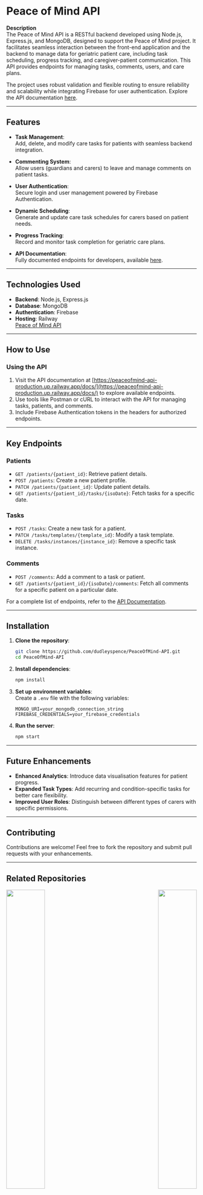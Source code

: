 # **Peace of Mind API**

**Description**  
The Peace of Mind API is a RESTful backend developed using Node.js, Express.js, and MongoDB, designed to support the Peace of Mind project. It facilitates seamless interaction between the front-end application and the backend to manage data for geriatric patient care, including task scheduling, progress tracking, and caregiver-patient communication. This API provides endpoints for managing tasks, comments, users, and care plans.

The project uses robust validation and flexible routing to ensure reliability and scalability while integrating Firebase for user authentication. Explore the API documentation [here](https://peaceofmind-api-production.up.railway.app/docs/).

----------

## **Features**

- **Task Management**:  
  Add, delete, and modify care tasks for patients with seamless backend integration.
  
- **Commenting System**:  
  Allow users (guardians and carers) to leave and manage comments on patient tasks.
  
- **User Authentication**:  
  Secure login and user management powered by Firebase Authentication.
  
- **Dynamic Scheduling**:  
  Generate and update care task schedules for carers based on patient needs.
  
- **Progress Tracking**:  
  Record and monitor task completion for geriatric care plans.

- **API Documentation**:  
  Fully documented endpoints for developers, available [here](https://peaceofmind-api-production.up.railway.app/docs/).

----------

## **Technologies Used**

- **Backend**: Node.js, Express.js
- **Database**: MongoDB
- **Authentication**: Firebase
- **Hosting**: Railway  
  [Peace of Mind API](https://peaceofmind-api-production.up.railway.app/)

----------

## **How to Use**

### **Using the API**

1. Visit the API documentation at [https://peaceofmind-api-production.up.railway.app/docs/](https://peaceofmind-api-production.up.railway.app/docs/) to explore available endpoints.
2. Use tools like Postman or cURL to interact with the API for managing tasks, patients, and comments.
3. Include Firebase Authentication tokens in the headers for authorized endpoints.

----------

## **Key Endpoints**

### **Patients**
- `GET /patients/{patient_id}`: Retrieve patient details.
- `POST /patients`: Create a new patient profile.
- `PATCH /patients/{patient_id}`: Update patient details.
- `GET /patients/{patient_id}/tasks/{isoDate}`: Fetch tasks for a specific date.

### **Tasks**
- `POST /tasks`: Create a new task for a patient.
- `PATCH /tasks/templates/{template_id}`: Modify a task template.
- `DELETE /tasks/instances/{instance_id}`: Remove a specific task instance.

### **Comments**
- `POST /comments`: Add a comment to a task or patient.
- `GET /patients/{patient_id}/{isoDate}/comments`: Fetch all comments for a specific patient on a particular date.

For a complete list of endpoints, refer to the [API Documentation](https://peaceofmind-api-production.up.railway.app/docs/).

----------

## **Installation**

1. **Clone the repository**:

    ```bash
    git clone https://github.com/dudleyspence/PeaceOfMind-API.git
    cd PeaceOfMind-API
    ```

2. **Install dependencies**:

    ```bash
    npm install
    ```

3. **Set up environment variables**:  
   Create a `.env` file with the following variables:

    ```plaintext
    MONGO_URI=your_mongodb_connection_string
    FIREBASE_CREDENTIALS=your_firebase_credentials
    ```

4. **Run the server**:

    ```bash
    npm start
    ```

----------

## **Future Enhancements**

- **Enhanced Analytics**: Introduce data visualisation features for patient progress.
- **Expanded Task Types**: Add recurring and condition-specific tasks for better care flexibility.
- **Improved User Roles**: Distinguish between different types of carers with specific permissions.

----------

## **Contributing**

Contributions are welcome! Feel free to fork the repository and submit pull requests with your enhancements.

----------

## **Related Repositories**

<div width="100%" align="center">
<a href="https://github.com/dudleyspence/PeaceOfMind-FE" align="left"><img align="left" width="45%" src="https://github-readme-stats.vercel.app/api/pin/?username=dudleyspence&repo=PeaceOfMind-FE&title_color=0891b2&text_color=ffffff&icon_color=0891b2&bg_color=0f172a&hide_border=true&locale=en" /></a>
<a href="https://github.com/dudleyspence/PeaceOfMind-API" align="right"><img align="right" width="45%" src="https://github-readme-stats.vercel.app/api/pin/?username=dudleyspence&repo=PeaceOfMind-API&title_color=0891b2&text_color=ffffff&icon_color=0891b2&bg_color=0f172a&hide_border=true&locale=en" /></a>
</div>
<br /><br /><br /><br /><br /><br /><br />
